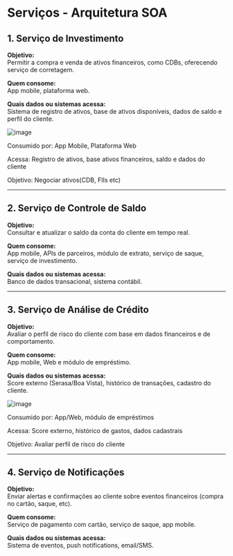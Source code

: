# Serviços - Arquitetura SOA

## 1. Serviço de Investimento

**Objetivo:**  
Permitir a compra e venda de ativos financeiros, como CDBs, oferecendo serviço de corretagem.

**Quem consome:**  
App mobile, plataforma web.

**Quais dados ou sistemas acessa:**  
Sistema de registro de ativos, base de ativos disponíveis, dados de saldo e perfil do cliente.

![image](https://github.com/user-attachments/assets/c2c0e5a5-3239-4598-94a3-24fb47ad9767)

Consumido por: App Mobile, Plataforma Web

Acessa: Registro de ativos, base ativos financeiros, saldo e dados do cliente

Objetivo: Negociar ativos(CDB, FIIs etc)

---

## 2. Serviço de Controle de Saldo

**Objetivo:**  
Consultar e atualizar o saldo da conta do cliente em tempo real.

**Quem consome:**  
App mobile, APIs de parceiros, módulo de extrato, serviço de saque, serviço de investimento.

**Quais dados ou sistemas acessa:**  
Banco de dados transacional, sistema contábil.

---

## 3. Serviço de Análise de Crédito

**Objetivo:**  
Avaliar o perfil de risco do cliente com base em dados financeiros e de comportamento.

**Quem consome:**  
App mobile, Web e módulo de empréstimo.

**Quais dados ou sistemas acessa:**  
Score externo (Serasa/Boa Vista), histórico de transações, cadastro do cliente.

![image](https://github.com/user-attachments/assets/13b01791-a9ec-4fe7-81f0-5ee487bc657c)

Consumido por: App/Web, módulo de empréstimos

Acessa: Score externo, histórico de gastos, dados cadastrais

Objetivo: Avaliar perfil de risco do cliente


---

## 4. Serviço de Notificações

**Objetivo:**  
Enviar alertas e confirmações ao cliente sobre eventos financeiros (compra no cartão, saque, etc).

**Quem consome:**  
Serviço de pagamento com cartão, serviço de saque, app mobile.

**Quais dados ou sistemas acessa:**  
Sistema de eventos, push notifications, email/SMS.
